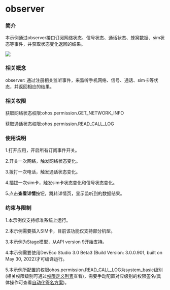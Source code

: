 # observer

### 简介

本示例通过observer接口订阅网络状态、信号状态、通话状态、蜂窝数据、sim状态等事件，并获取状态变化返回的结果。

![](screenshots/device/observer.png)

### 相关概念

observer: 通过注册相关监听事件，来监听手机网络、信号、通话、sim卡等状态，并返回相应的结果。

### 相关权限

获取网络状态权限:ohos.permission.GET_NETWORK_INFO

获取通话状态权限:ohos.permission.READ_CALL_LOG

### 使用说明

1.打开应用，开启所有订阅事件开关。

2.开关一次网络，触发网络状态变化。

3.拨打一次电话，触发通话状态变化。

4.插拔一次sim卡，触发sim卡状态变化和信号状态变化。

5.点击**查看详情**按钮，跳转详情页，显示监听到的数据结果。

### 约束与限制

1.本示例仅支持标准系统上运行。

2.本示例需要插入SIM卡，目前该功能仅支持部分机型。

3.本示例为Stage模型，从API version 9开始支持。

4.本示例需要使用DevEco Studio 3.0 Beta3 (Build Version: 3.0.0.901, built on May 30, 2022)才可编译运行。

5.本示例所配置的权限ohos.permission.READ_CALL_LOG为system_basic级别(相关权限级别可通过[权限定义列表](https://gitee.com/openharmony/docs/blob/master/zh-cn/application-dev/security/permission-list.md)查看)，需要手动配置对应级别的权限签名(具体操作可查看[自动化签名方案](https://developer.harmonyos.com/cn/docs/documentation/doc-guides/ohos-auto-configuring-signature-information-0000001271659465))。